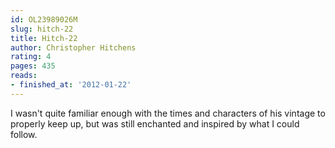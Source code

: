 ```yaml
---
id: OL23989026M
slug: hitch-22
title: Hitch-22
author: Christopher Hitchens
rating: 4
pages: 435
reads:
- finished_at: '2012-01-22'
---
```

I wasn't quite familiar enough with the times and characters of his vintage to properly keep up, but was still enchanted and inspired by what I could follow.
